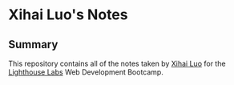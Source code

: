 # Xihai Luo's Notes
## Summary

This repository contains all of the notes taken by [Xihai Luo](https://github.com/xihai01) for the [Lighthouse Labs](https://www.lighthouselabs.ca/) Web Development Bootcamp.